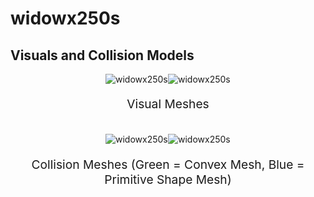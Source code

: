 <!-- THIS IS ALL GENERATED DOCUMENTATION via generate_robot_docs.py. DO NOT MODIFY THIS FILE -->

# widowx250s

## Visuals and Collision Models

<div>
    <div style="max-width: 100%; display: flex; justify-content: center;">
        <img src="/_static/robot_images/widowx250s/front_visual.png" style='min-width:min(50%, 100px);max-width:50%;height:auto' alt="widowx250s">
        <img src="/_static/robot_images/widowx250s/side_visual.png" style='min-width:min(50%, 100px);max-width:50%;height:auto' alt="widowx250s">
    </div>
    <p style="text-align: center; font-size: 1.2rem;">Visual Meshes</p>
    <br/>
    <div style="max-width: 100%; display: flex; justify-content: center;">
        <img src="/_static/robot_images/widowx250s/front_collision.png" style='min-width:min(50%, 100px);max-width:50%;height:auto' alt="widowx250s">
        <img src="/_static/robot_images/widowx250s/side_collision.png" style='min-width:min(50%, 100px);max-width:50%;height:auto' alt="widowx250s">
    </div>
    <p style="text-align: center; font-size: 1.2rem;">Collision Meshes (Green = Convex Mesh, Blue = Primitive Shape Mesh)</p>
</div>
